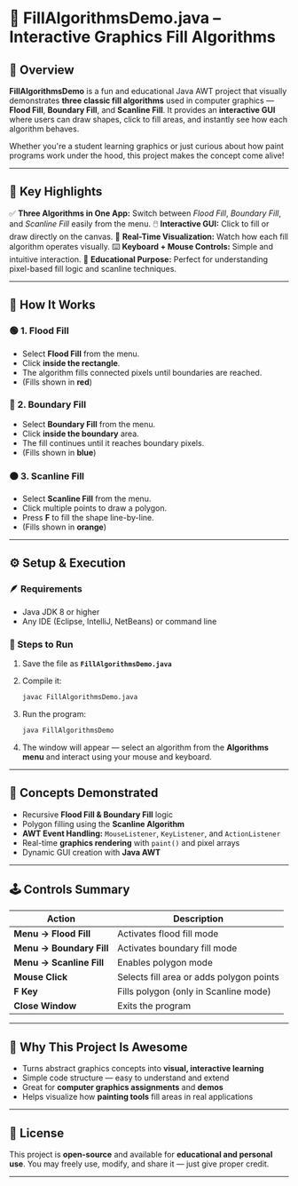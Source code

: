# 🎨 **FillAlgorithmsDemo.java – Interactive Graphics Fill Algorithms**

## 🧭 Overview

**FillAlgorithmsDemo** is a fun and educational Java AWT project that visually demonstrates **three classic fill algorithms** used in computer graphics — **Flood Fill**, **Boundary Fill**, and **Scanline Fill**.
It provides an **interactive GUI** where users can draw shapes, click to fill areas, and instantly see how each algorithm behaves.

Whether you're a student learning graphics or just curious about how paint programs work under the hood, this project makes the concept come alive!

---

## 🚀 **Key Highlights**

✅ **Three Algorithms in One App:** Switch between *Flood Fill*, *Boundary Fill*, and *Scanline Fill* easily from the menu.
🖱️ **Interactive GUI:** Click to fill or draw directly on the canvas.
🎨 **Real-Time Visualization:** Watch how each fill algorithm operates visually.
⌨️ **Keyboard + Mouse Controls:** Simple and intuitive interaction.
🧠 **Educational Purpose:** Perfect for understanding pixel-based fill logic and scanline techniques.

---

## 🧩 **How It Works**

### 🟢 **1. Flood Fill**

* Select **Flood Fill** from the menu.
* Click **inside the rectangle**.
* The algorithm fills connected pixels until boundaries are reached.
* (Fills shown in **red**)

### 🔵 **2. Boundary Fill**

* Select **Boundary Fill** from the menu.
* Click **inside the boundary** area.
* The fill continues until it reaches boundary pixels.
* (Fills shown in **blue**)

### 🟠 **3. Scanline Fill**

* Select **Scanline Fill** from the menu.
* Click multiple points to draw a polygon.
* Press **F** to fill the shape line-by-line.
* (Fills shown in **orange**)

---

## ⚙️ **Setup & Execution**

### 🪶 Requirements

* Java JDK 8 or higher
* Any IDE (Eclipse, IntelliJ, NetBeans) or command line

### 🧱 Steps to Run

1. Save the file as **`FillAlgorithmsDemo.java`**
2. Compile it:

   ```bash
   javac FillAlgorithmsDemo.java
   ```
3. Run the program:

   ```bash
   java FillAlgorithmsDemo
   ```
4. The window will appear — select an algorithm from the **Algorithms menu** and interact using your mouse and keyboard.

---

## 🧠 **Concepts Demonstrated**

* Recursive **Flood Fill & Boundary Fill** logic
* Polygon filling using the **Scanline Algorithm**
* **AWT Event Handling:** `MouseListener`, `KeyListener`, and `ActionListener`
* Real-time **graphics rendering** with `paint()` and pixel arrays
* Dynamic GUI creation with **Java AWT**

---

## 🕹️ **Controls Summary**

| Action                   | Description                              |
| ------------------------ | ---------------------------------------- |
| **Menu → Flood Fill**    | Activates flood fill mode                |
| **Menu → Boundary Fill** | Activates boundary fill mode             |
| **Menu → Scanline Fill** | Enables polygon mode                     |
| **Mouse Click**          | Selects fill area or adds polygon points |
| **F Key**                | Fills polygon (only in Scanline mode)    |
| **Close Window**         | Exits the program                        |

---

## 🌈 **Why This Project Is Awesome**

* Turns abstract graphics concepts into **visual, interactive learning**
* Simple code structure — easy to understand and extend
* Great for **computer graphics assignments** and **demos**
* Helps visualize how **painting tools** fill areas in real applications

---

## 📄 **License**

This project is **open-source** and available for **educational and personal use**.
You may freely use, modify, and share it — just give proper credit.

---
